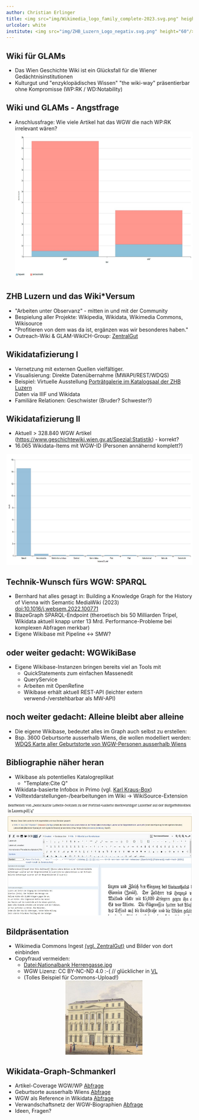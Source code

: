 ```yaml
---
author: Christian Erlinger
title: <img src="img/Wikimedia_logo_family_complete-2023.svg.png" height="200"/><br/><small>GLAM-Wiki-World</small>
urlcolor: white
institute: <img src="img/ZHB_Luzern_Logo_negativ.svg.png" height="60"/><br/><small>Wien Geschichte Wiki -  Workshop, 10.10.2023</small><br/><img src="img/CC_BY_icon.svg.png" width="100px"/>
---
```


## Wiki für GLAMs
* Das Wien Geschichte Wiki ist ein Glücksfall für die Wiener Gedächtnisinstitutionen
* Kulturgut und "enzyklopädisches Wissen" "the wiki-way" präsentierbar ohne Kompromisse (WP:RK / WD:Notability)

## Wiki und GLAMs - Angstfrage
* Anschlussfrage: Wie viele Artikel hat das WGW die nach WP:RK irrelevant wären? 
<a href="https://www.wikidata.org/wiki/Wikidata:WikiProject_Austria/WikipediaCoverage_WGW_RWAT" target="_blank"><img src="img/wgw_wp.jpg" height="400"/></a>

## ZHB Luzern und das Wiki*Versum
* "Arbeiten unter Observanz" - mitten in und mit der Community
* Bespielung aller Projekte: Wikipedia, Wikidata, Wikimedia Commons, Wikisource
* "Profitieren von dem was da ist, ergänzen was wir besonderes haben."
* Outreach-Wiki & GLAM-WikiCH-Group: [ZentralGut](https://outreach.wikimedia.org/wiki/GLAM/Case_studies/ZentralGut)

## Wikidatafizierung I
* Vernetzung mit externen Quellen vielfältiger.
* Visualisierung: Direkte Datenübernahme (MWAPI/REST/WDQS)
 * Beispiel: Virtuelle Ausstellung [Porträtgalerie im Katalogsaal der ZHB Luzern](https://zhbluzern.gitlab.io/visualize_portrait_gallery/src/) <br/>Daten via IIIF und Wikidata
 * Familiäre Relationen: Geschwister (Bruder? Schwester?)

## Wikidatafizierung II
* Aktuell > 328.840 WGW Artikel (https://www.geschichtewiki.wien.gv.at/Spezial:Statistik) - korrekt?
* 16.065 Wikidata-Items mit WGW-ID (Personen annähernd komplett?)
<center><a href="https://w.wiki/7gov" target="_blank"><img src="img/wgw_wp_P31.jpg" height="300"/></a></center>

## Technik-Wunsch fürs WGW: SPARQL
* Bernhard hat alles gesagt in: Building a Knowledge Graph for the History of Vienna with Semantic MediaWiki (2023) [doi:10.1016/j.websem.2022.100771](https://doi.org/10.1016/j.websem.2022.100771)
* BlazeGraph SPARQL-Endpoint (theroetisch bis 50 Milliarden Tripel, Wikidata aktuell knapp unter 13 Mrd. Performance-Probleme bei komplexen Abfragen merkbar)
* Eigene Wikibase mit Pipeline <-> SMW?

## oder weiter gedacht: WGWikiBase
* Eigene Wikibase-Instanzen bringen bereits viel an Tools mit
  * QuickStatements zum einfachen Massenedit
  * QueryService
  * Arbeiten mit OpenRefine
  * Wikibase erhält aktuell REST-API (leichter extern verwend-/verstehbarbar als MW-API)

## noch weiter gedacht: Alleine bleibt aber alleine
* Die eigene Wikibase, bedeutet alles im Graph auch selbst zu erstellen:
* Bsp. 3600 Geburtsorte ausserhalb Wiens, die wollen modelliert werden: [WDQS Karte aller Geburtstorte von WGW-Personen ausserhalb Wiens](https://w.wiki/7hxq)

## Bibliographie näher heran
* Wikibase als potentielles Katalogreplikat
  * "Template:Cite Q"
* Wikidata-basierte Infobox in Primo (vgl. [Karl Kraus-Box](https://rzs.swisscovery.slsp.ch/permalink/41SLSP_RZS/lim8q1/alma99583590105505))
* Volltextdarstellungen-/bearbeitungen im Wiki -> WikiSource-Extension
<center><a href="https://w.wiki/7gov" target="_blank"><img src="img/wsedit.jpg" height="300"/></a></center>

## Bildpräsentation
* Wikimedia Commons Ingest [(vgl. ZentralGut)](https://commons.wikimedia.org/wiki/Category:Media_contributed_by_ZentralGut.ch) und Bilder von dort einbinden
* Copyfraud vermeiden:
  * [Datei:Nationalbank Herrengasse.jpg](https://www.geschichtewiki.wien.gv.at/index.php?title=Datei:Nationalbank_Herrengasse.jpg)
  * WGW Lizenz: CC BY-NC-ND 4.0 :-(  // glücklicher in [VL](https://www.digital.wienbibliothek.at/wbrobv/content/titleinfo/2287856)
  * (Tolles Beispiel für Commons-Upload!) 
  <center><a href="https://w.wiki/7gov" target="_blank"><img src="img/NB_WGW.jpg" height="200"/></a></center>
  
## Wikidata-Graph-Schmankerl
* Artikel-Coverage WGW/WP [Abfrage](https://www.wikidata.org/wiki/Wikidata:WikiProject_Austria/WikipediaCoverage_WGW_RWAT)
* Geburtsorte ausserhalb Wiens [Abfrage](https://w.wiki/7hxq)
* WGW als Reference in Wikidata [Abfrage](https://w.wiki/7hyy)
* Verwandschaftsnetz der WGW-Biographien [Abfrage](https://w.wiki/7i7E)
* Ideen, Fragen?